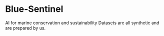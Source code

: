 # Blue-Sentinel
AI for marine conservation and sustainability
Datasets are all synthetic and are prepared by us.

